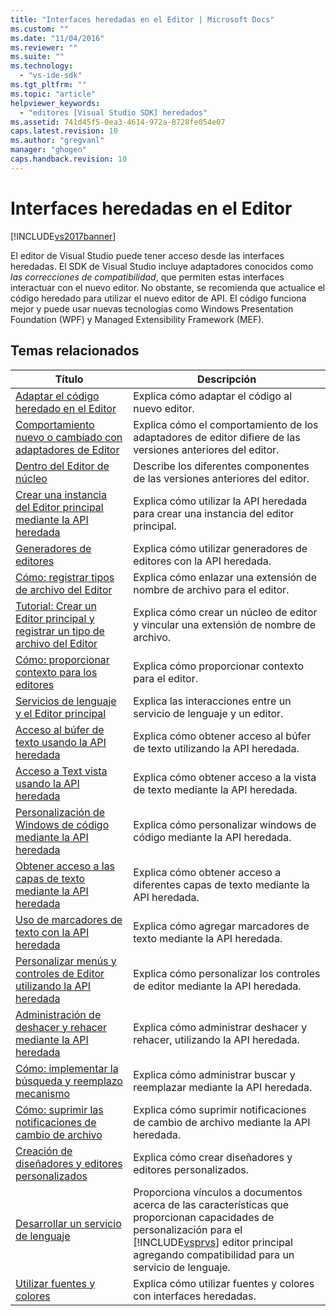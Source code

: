 ```yaml
---
title: "Interfaces heredadas en el Editor | Microsoft Docs"
ms.custom: ""
ms.date: "11/04/2016"
ms.reviewer: ""
ms.suite: ""
ms.technology: 
  - "vs-ide-sdk"
ms.tgt_pltfrm: ""
ms.topic: "article"
helpviewer_keywords: 
  - "editores [Visual Studio SDK] heredados"
ms.assetid: 741d45f5-0ea3-4614-972a-8728fe054e07
caps.latest.revision: 10
ms.author: "gregvanl"
manager: "ghogen"
caps.handback.revision: 10
---
```

# Interfaces heredadas en el Editor
[!INCLUDE[vs2017banner](../code-quality/includes/vs2017banner.md)]

El editor de Visual Studio puede tener acceso desde las interfaces heredadas. El SDK de Visual Studio incluye adaptadores conocidos como *las correcciones de compatibilidad*, que permiten estas interfaces interactuar con el nuevo editor. No obstante, se recomienda que actualice el código heredado para utilizar el nuevo editor de API. El código funciona mejor y puede usar nuevas tecnologías como Windows Presentation Foundation \(WPF\) y Managed Extensibility Framework \(MEF\).  
  
## Temas relacionados  
  
|Título|Descripción|  
|------------|-----------------|  
|[Adaptar el código heredado en el Editor](../extensibility/adapting-legacy-code-to-the-editor.md)|Explica cómo adaptar el código al nuevo editor.|  
|[Comportamiento nuevo o cambiado con adaptadores de Editor](../extensibility/new-or-changed-behavior-with-editor-adapters.md)|Explica cómo el comportamiento de los adaptadores de editor difiere de las versiones anteriores del editor.|  
|[Dentro del Editor de núcleo](../extensibility/inside-the-core-editor.md)|Describe los diferentes componentes de las versiones anteriores del editor.|  
|[Crear una instancia del Editor principal mediante la API heredada](../extensibility/instantiating-the-core-editor-by-using-the-legacy-api.md)|Explica cómo utilizar la API heredada para crear una instancia del editor principal.|  
|[Generadores de editores](../extensibility/editor-factories.md)|Explica cómo utilizar generadores de editores con la API heredada.|  
|[Cómo: registrar tipos de archivo del Editor](../extensibility/how-to-register-editor-file-types.md)|Explica cómo enlazar una extensión de nombre de archivo para el editor.|  
|[Tutorial: Crear un Editor principal y registrar un tipo de archivo del Editor](../extensibility/walkthrough-creating-a-core-editor-and-registering-an-editor-file-type.md)|Explica cómo crear un núcleo de editor y vincular una extensión de nombre de archivo.|  
|[Cómo: proporcionar contexto para los editores](../extensibility/how-to-provide-context-for-editors.md)|Explica cómo proporcionar contexto para el editor.|  
|[Servicios de lenguaje y el Editor principal](../extensibility/language-services-and-the-core-editor.md)|Explica las interacciones entre un servicio de lenguaje y un editor.|  
|[Acceso al búfer de texto usando la API heredada](../extensibility/accessing-the-text-buffer-by-using-the-legacy-api.md)|Explica cómo obtener acceso al búfer de texto utilizando la API heredada.|  
|[Acceso a Text vista usando la API heredada](../extensibility/accessing-thetext-view-by-using-the-legacy-api.md)|Explica cómo obtener acceso a la vista de texto mediante la API heredada.|  
|[Personalización de Windows de código mediante la API heredada](../extensibility/customizing-code-windows-by-using-the-legacy-api.md)|Explica cómo personalizar windows de código mediante la API heredada.|  
|[Obtener acceso a las capas de texto mediante la API heredada](../extensibility/accessing-text-layers-by-using-the-legacy-api.md)|Explica cómo obtener acceso a diferentes capas de texto mediante la API heredada.|  
|[Uso de marcadores de texto con la API heredada](../extensibility/using-text-markers-with-the-legacy-api.md)|Explica cómo agregar marcadores de texto mediante la API heredada.|  
|[Personalizar menús y controles de Editor utilizando la API heredada](../extensibility/customizing-editor-controls-and-menus-by-using-the-legacy-api.md)|Explica cómo personalizar los controles de editor mediante la API heredada.|  
|[Administración de deshacer y rehacer mediante la API heredada](../extensibility/managing-undo-and-redo-by-using-the-legacy-api.md)|Explica cómo administrar deshacer y rehacer, utilizando la API heredada.|  
|[Cómo: implementar la búsqueda y reemplazo mecanismo](../extensibility/how-to-implement-the-find-and-replace-mechanism.md)|Explica cómo administrar buscar y reemplazar mediante la API heredada.|  
|[Cómo: suprimir las notificaciones de cambio de archivo](../extensibility/how-to-suppress-file-change-notifications.md)|Explica cómo suprimir notificaciones de cambio de archivo mediante la API heredada.|  
|[Creación de diseñadores y editores personalizados](../extensibility/creating-custom-editors-and-designers.md)|Explica cómo crear diseñadores y editores personalizados.|  
|[Desarrollar un servicio de lenguaje](../extensibility/internals/developing-a-legacy-language-service.md)|Proporciona vínculos a documentos acerca de las características que proporcionan capacidades de personalización para el [!INCLUDE[vsprvs](../code-quality/includes/vsprvs_md.md)] editor principal agregando compatibilidad para un servicio de lenguaje.|  
|[Utilizar fuentes y colores](../extensibility/using-fonts-and-colors.md)|Explica cómo utilizar fuentes y colores con interfaces heredadas.|